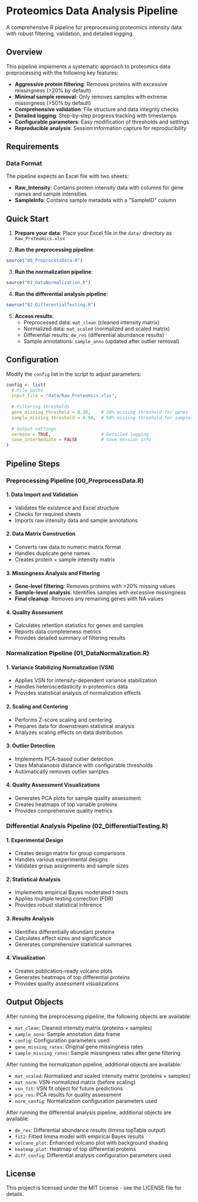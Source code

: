 # Proteomics Data Analysis Pipeline

A comprehensive R pipeline for preprocessing proteomics intensity data with robust filtering, validation, and detailed logging.

## Overview

This pipeline implements a systematic approach to proteomics data preprocessing with the following key features:

- **Aggressive protein filtering**: Removes proteins with excessive missingness (>20% by default)
- **Minimal sample removal**: Only removes samples with extreme missingness (>50% by default)
- **Comprehensive validation**: File structure and data integrity checks
- **Detailed logging**: Step-by-step progress tracking with timestamps
- **Configurable parameters**: Easy modification of thresholds and settings
- **Reproducible analysis**: Session information capture for reproducibility

## Requirements

### Data Format
The pipeline expects an Excel file with two sheets:
- **Raw_Intensity**: Contains protein intensity data with columns for gene names and sample intensities
- **SampleInfo**: Contains sample metadata with a "SampleID" column

## Quick Start

1. **Prepare your data**: Place your Excel file in the `data/` directory as `Raw_Proteomics.xlsx`

2. **Run the preprocessing pipeline**:
```r
source("00_PreprocessData.R")
```

3. **Run the normalization pipeline**:
```r
source("01_DataNormalization.R")
```

4. **Run the differential analysis pipeline**:
```r
source("02_DifferentialTesting.R")
```

5. **Access results**: 
   - Preprocessed data: `mat_clean` (cleaned intensity matrix)
   - Normalized data: `mat_scaled` (normalized and scaled matrix)
   - Differential results: `de_res` (differential abundance results)
   - Sample annotations: `sample_anno` (updated after outlier removal)

## Configuration

Modify the `config` list in the script to adjust parameters:

```r
config <- list(
  # File paths
  input_file = "data/Raw_Proteomics.xlsx",
  
  # Filtering thresholds
  gene_missing_threshold = 0.20,    # 20% missing threshold for genes
  sample_missing_threshold = 0.50,  # 50% missing threshold for samples
  
  # Output settings
  verbose = TRUE,                   # Detailed logging
  save_intermediate = FALSE         # Save session info
)
```

## Pipeline Steps

### Preprocessing Pipeline (00_PreprocessData.R)

#### 1. Data Import and Validation
- Validates file existence and Excel structure
- Checks for required sheets
- Imports raw intensity data and sample annotations

#### 2. Data Matrix Construction
- Converts raw data to numeric matrix format
- Handles duplicate gene names
- Creates protein × sample intensity matrix

#### 3. Missingness Analysis and Filtering
- **Gene-level filtering**: Removes proteins with >20% missing values
- **Sample-level analysis**: Identifies samples with excessive missingness
- **Final cleanup**: Removes any remaining genes with NA values

#### 4. Quality Assessment
- Calculates retention statistics for genes and samples
- Reports data completeness metrics
- Provides detailed summary of filtering results

### Normalization Pipeline (01_DataNormalization.R)

#### 1. Variance Stabilizing Normalization (VSN)
- Applies VSN for intensity-dependent variance stabilization
- Handles heteroscedasticity in proteomics data
- Provides statistical analysis of normalization effects

#### 2. Scaling and Centering
- Performs Z-score scaling and centering
- Prepares data for downstream statistical analysis
- Analyzes scaling effects on data distribution

#### 3. Outlier Detection
- Implements PCA-based outlier detection
- Uses Mahalanobis distance with configurable thresholds
- Automatically removes outlier samples

#### 4. Quality Assessment Visualizations
- Generates PCA plots for sample quality assessment
- Creates heatmaps of top variable proteins
- Provides comprehensive quality metrics

### Differential Analysis Pipeline (02_DifferentialTesting.R)

#### 1. Experimental Design
- Creates design matrix for group comparisons
- Handles various experimental designs
- Validates group assignments and sample sizes

#### 2. Statistical Analysis
- Implements empirical Bayes moderated t-tests
- Applies multiple testing correction (FDR)
- Provides robust statistical inference

#### 3. Results Analysis
- Identifies differentially abundant proteins
- Calculates effect sizes and significance
- Generates comprehensive statistical summaries

#### 4. Visualization
- Creates publication-ready volcano plots
- Generates heatmaps of top differential proteins
- Provides quality assessment visualizations

## Output Objects

After running the preprocessing pipeline, the following objects are available:

- `mat_clean`: Cleaned intensity matrix (proteins × samples)
- `sample_anno`: Sample annotation data frame
- `config`: Configuration parameters used
- `gene_missing_rates`: Original gene missingness rates
- `sample_missing_rates`: Sample missingness rates after gene filtering

After running the normalization pipeline, additional objects are available:

- `mat_scaled`: Normalized and scaled intensity matrix (proteins × samples)
- `mat_norm`: VSN-normalized matrix (before scaling)
- `vsn_fit`: VSN fit object for future predictions
- `pca_res`: PCA results for quality assessment
- `norm_config`: Normalization configuration parameters used

After running the differential analysis pipeline, additional objects are available:

- `de_res`: Differential abundance results (limma topTable output)
- `fit2`: Fitted limma model with empirical Bayes results
- `volcano_plot`: Enhanced volcano plot with background shading
- `heatmap_plot`: Heatmap of top differential proteins
- `diff_config`: Differential analysis configuration parameters used

## License

This project is licensed under the MIT License - see the LICENSE file for details.
